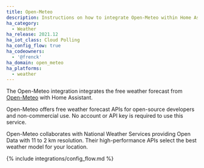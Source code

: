 ```yaml
---
title: Open-Meteo
description: Instructions on how to integrate Open-Meteo within Home Assistant.
ha_category:
  - Weather
ha_release: 2021.12
ha_iot_class: Cloud Polling
ha_config_flow: true
ha_codeowners:
  - '@frenck'
ha_domain: open_meteo
ha_platforms:
  - weather
---
```


The Open-Meteo integration integrates the free weather forecast from
[Open-Meteo](https://open-meteo.com) with Home Assistant.

Open-Meteo offers free weather forecast APIs for open-source developers and
non-commercial use. No account or API key is required to use this service.

Open-Meteo collaborates with National Weather Services providing Open Data
with 11 to 2 km resolution. Their high-performance APIs select the best
weather model for your location.

{% include integrations/config_flow.md %}
